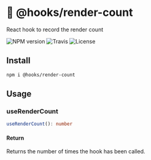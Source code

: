 # 🎒 @hooks/render-count

React hook to record the render count

![NPM version](https://img.shields.io/npm/v/@hooks/render-count?style=flat-square)
![Travis](https://img.shields.io/travis/com/simmo/hooks?style=flat-square)
![License](https://img.shields.io/npm/l/@hooks/render-count?style=flat-square)

## Install

```bash
npm i @hooks/render-count
```

## Usage

### useRenderCount

```ts
useRenderCount(): number
```

#### Return

Returns the number of times the hook has been called.
